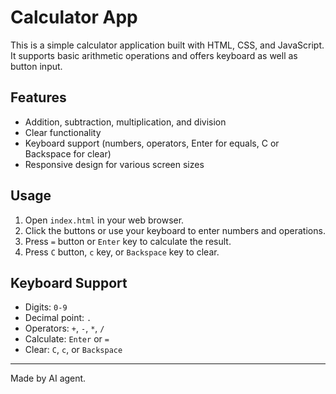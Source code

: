 # Calculator App

This is a simple calculator application built with HTML, CSS, and JavaScript. It supports basic arithmetic operations and offers keyboard as well as button input.

## Features
- Addition, subtraction, multiplication, and division
- Clear functionality
- Keyboard support (numbers, operators, Enter for equals, C or Backspace for clear)
- Responsive design for various screen sizes

## Usage
1. Open `index.html` in your web browser.
2. Click the buttons or use your keyboard to enter numbers and operations.
3. Press `=` button or `Enter` key to calculate the result.
4. Press `C` button, `c` key, or `Backspace` key to clear.

## Keyboard Support
- Digits: `0-9`
- Decimal point: `.`
- Operators: `+`, `-`, `*`, `/`
- Calculate: `Enter` or `=`
- Clear: `C`, `c`, or `Backspace`

---

Made by AI agent.